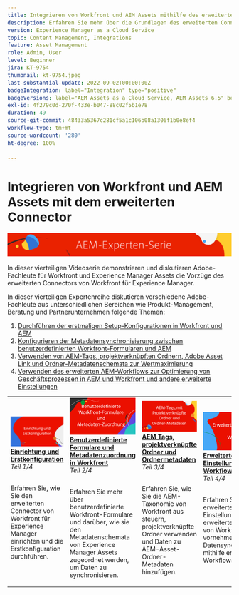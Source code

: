 ```yaml
---
title: Integrieren von Workfront und AEM Assets mithilfe des erweiterten Connectors
description: Erfahren Sie mehr über die Grundlagen des erweiterten Connectors für Adobe Workfront und Experience Manager Assets.
version: Experience Manager as a Cloud Service
topic: Content Management, Integrations
feature: Asset Management
role: Admin, User
level: Beginner
jira: KT-9754
thumbnail: kt-9754.jpeg
last-substantial-update: 2022-09-02T00:00:00Z
badgeIntegration: label="Integration" type="positive"
badgeVersions: label="AEM Assets as a Cloud Service, AEM Assets 6.5" before-title="false"
exl-id: 4f279c0d-270f-433e-b047-88c02f5b1e78
duration: 49
source-git-commit: 48433a5367c281cf5a1c106b08a1306f1b0e8ef4
workflow-type: tm+mt
source-wordcount: '280'
ht-degree: 100%

---
```


# Integrieren von Workfront und AEM Assets mit dem erweiterten Connector

![AEM-Expertenserie](./assets/banner.png)

In dieser vierteiligen Videoserie demonstrieren und diskutieren Adobe-Fachleute für Workfront und Experience Manager Assets die Vorzüge des erweiterten Connectors von Workfront für Experience Manager.

In dieser vierteiligen Expertenreihe diskutieren verschiedene Adobe-Fachleute aus unterschiedlichen Bereichen wie Produkt-Management, Beratung und Partnerunternehmen folgende Themen:

1. [Durchführen der erstmaligen Setup-Konfigurationen in Workfront und AEM](./setup.md)
2. [Konfigurieren der Metadatensynchronisierung zwischen benutzerdefinierten Workfront-Formularen und AEM](./custom-forms.md)
3. [Verwenden von AEM-Tags, projektverknüpften Ordnern, Adobe Asset Link und Ordner-Metadatenschemata zur Wertmaximierung](./aem-tags-project-linked-folders-and-folder-metadata.md)
4. [Verwenden des erweiterten AEM-Workflows zur Optimierung von Geschäftsprozessen in AEM und Workfront und andere erweiterte Einstellungen](./advanced-settings-and-workflows.md)

<table>
  <td>
      <a href="./setup.md">
        <img alt="Einrichtung und Erstkonfiguration" 
             src="./assets/setup.png">
      </a>
      <div>
         <a href="./setup.md"><strong>Einrichtung und Erstkonfiguration</strong></a>
 <br/><em>Teil 1/4</em>
      </div>
      <p>
        <br/>
 Erfahren Sie, wie Sie den erweiterten Connector von Workfront für Experience Manager einrichten und die Erstkonfiguration durchführen.
      </p>
   </td>
   <!-- Workfront custom forms and metadata mapping -->
   <td>
      <a href="./custom-forms.md">
        <img alt="Benutzerdefinierte Formulare und Metadatenzuordnung in Workfront" 
             src="./assets/custom-forms.png">
      </a>
      <div>
         <a href="./custom-forms.md"><strong>Benutzerdefinierte Formulare und Metadatenzuordnung in Workfront</strong></a>
 <br/><em>Teil 2/4</em>
      </div>
      <p>
        <br/>
 Erfahren Sie mehr über benutzerdefinierte Workfront-Formulare und darüber, wie sie den Metadatenschemata von Experience Manager Assets zugeordnet werden, um Daten zu synchronisieren.
      </p>
    </td>
    <!-- AEM Tags, project linked folders, and folder metadata -->
    <td>
      <a href="./aem-tags-project-linked-folders-and-folder-metadata.md">
        <img alt="AEM-Tags, projektverknüpfte Ordner und Ordnermetadaten" 
             src="./assets/aem-tags.png">
      </a>
      <div>
         <a href="./aem-tags-project-linked-folders-and-folder-metadata.md"><strong>AEM Tags, projektverknüpfte Ordner und Ordnermetadaten</strong></a>
 <br/><em>Teil 3/4</em> 
      </div>
      <p>
        <br/>
 Erfahren Sie, wie Sie die AEM-Taxonomie von Workfront aus steuern, projektverknüpfte Ordner verwenden und Daten zu AEM-Asset-Ordner-Metadaten hinzufügen.
      </p>
   </td>   
   <!-- Advanced workflows -->
    <td>
      <a href="./advanced-settings-and-workflows.md">
        <img alt="Erweiterte Einstellungen und Workflows" 
             src="./assets/advanced.png">
      </a>
      <div>
         <a href="./advanced-settings-and-workflows.md"><strong>Erweiterte Einstellungen und Workflows</strong></a>
 <br/><em>Teil 4/4</em>
      </div>
      <p>
        <br/>
 Erfahren Sie, wie Sie erweiterte Einstellungen für den erweiterten Connector von Workfront für AEM vornehmen und die Datensynchronisierung mithilfe erweiterter Workflows verwalten.
      </p>
   </td>
  </tr>  
</tbody></table>
